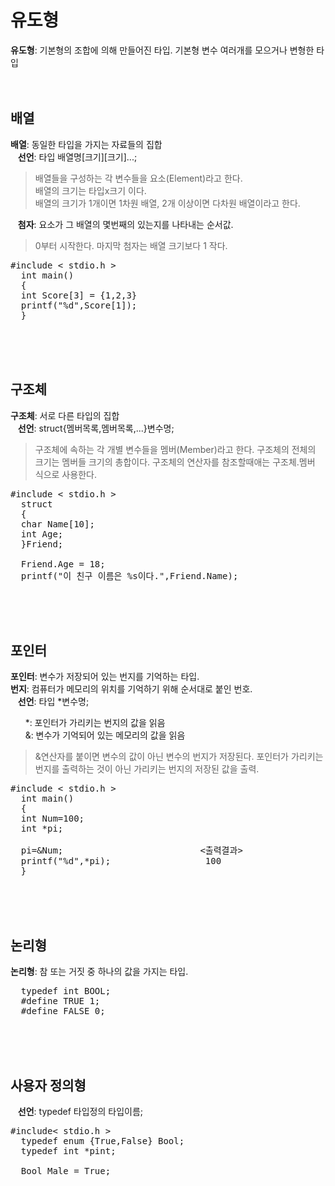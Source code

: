 # 유도형
**유도형**: 기본형의 조합에 의해 만들어진 타입. 기본형 변수 여러개를 모으거나 변형한 타입
<br><br><br>

## 배열
**배열**: 동일한 타입을 가지는 자료들의 집합  
&nbsp;&nbsp;&nbsp;**선언**: 타입 배열명[크기][크기]...;  
> 배열들을 구성하는 각 변수들을 요소(Element)라고 한다.  
> 배열의 크기는 타입x크기 이다.  
> 배열의 크기가 1개이면 1차원 배열, 2개 이상이면 다차원 배열이라고 한다.  

&nbsp;&nbsp;&nbsp;**첨자**: 요소가 그 배열의 몇번째의 있는지를 나타내는 순서값.  
> 0부터 시작한다.
> 마지막 첨자는 배열 크기보다 1 작다.
<pre>#include < stdio.h >
  int main()
  {
  int Score[3] = {1,2,3}
  printf("%d",Score[1]);
  }
</pre>
<br><br><br>

## 구조체
**구조체**: 서로 다른 타입의 집합  
&nbsp;&nbsp;&nbsp;**선언**: struct{멤버목록,멤버목록,...}변수명;  
> 구조체에 속하는 각 개별 변수들을 멤버(Member)라고 한다.
> 구조체의 전체의 크기는 멤버들 크기의 총합이다.
> 구조체의 연산자를 참조할때애는 구조체.멤버 식으로 사용한다.
<pre>#include < stdio.h >
  struct
  {
  char Name[10];
  int Age;
  }Friend;

  Friend.Age = 18;
  printf("이 친구 이름은 %s이다.",Friend.Name);
</pre>
<br><br><br>

## 포인터
**포인터**: 변수가 저장되어 있는 번지를 기억하는 타입.  
**번지**: 컴퓨터가 메모리의 위치를 기억하기 위해 순서대로 붙인 번호.  
&nbsp;&nbsp;&nbsp;**선언**: 타입 *변수명;

&nbsp;&nbsp;&nbsp;&nbsp;&nbsp;&nbsp;*: 포인터가 가리키는 번지의 값을 읽음  
&nbsp;&nbsp;&nbsp;&nbsp;&nbsp;&nbsp;&: 변수가 기억되어 있는 메모리의 값을 읽음
> &연산자를 붙이면 변수의 값이 아닌 변수의 번지가 저장된다.
> 포인터가 가리키는 번지를 출력하는 것이 아닌 가리키는 번지의 저장된 값을 출력.
<pre>#include < stdio.h >
  int main()
  {
  int Num=100;
  int *pi;

  pi=&Num;                          <출력결과>
  printf("%d",*pi);                  100
  }
</pre>
<br><br><br>

## 논리형
**논리형**: 참 또는 거짓 중 하나의 값을 가지는 타입.
<pre>
  typedef int BOOL;
  #define TRUE 1;
  #define FALSE 0;
</pre>
<br><br><br>

## 사용자 정의형
&nbsp;&nbsp;&nbsp;**선언**: typedef 타입정의 타입이름;
<pre>#include< stdio.h >
  typedef enum {True,False} Bool;
  typedef int *pint;

  Bool Male = True;
</pre>
